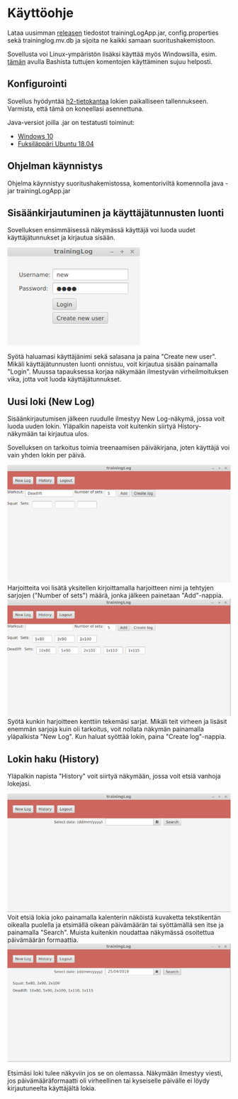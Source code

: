 # Käyttöohje

Lataa uusimman [releasen](https://github.com/ktatu/ohjtekniikka/releases/tag/viikko7) tiedostot trainingLogApp.jar, config.properties sekä traininglog.mv.db ja sijoita ne kaikki samaan suoritushakemistoon.

Sovellusta voi Linux-ympäristön lisäksi käyttää myös Windowsilla, esim. <a href="https://gitforwindows.org/">tämän</a> avulla Bashista tuttujen komentojen käyttäminen sujuu helposti.

## Konfigurointi

Sovellus hyödyntää <a href="https://www.h2database.com/html/main.html">h2-tietokantaa</a> lokien paikalliseen tallennukseen. Varmista, että tämä on koneellasi asennettuna.

Java-versiot joilla .jar on testatusti toiminut: 
- <a href="https://github.com/ktatu/ohjtekniikka/blob/master/dokumentaatio/kuvat/kayttoohje-kuvat/windowsjava.png">Windows 10</a>
- <a href="https://github.com/ktatu/ohjtekniikka/blob/master/dokumentaatio/kuvat/kayttoohje-kuvat/ubuntujava1.png">Fuksiläppäri Ubuntu 18.04</a>

## Ohjelman käynnistys

Ohjelma käynnistyy suoritushakemistossa, komentoriviltä komennolla java -jar trainingLogApp.jar

## Sisäänkirjautuminen ja käyttäjätunnusten luonti

<p>Sovelluksen ensimmäisessä näkymässä käyttäjä voi luoda uudet käyttäjätunnukset ja kirjautua sisään.</p> 
<img src="https://github.com/ktatu/ohjtekniikka/blob/master/dokumentaatio/kuvat/kayttoohje-kuvat/login-n%C3%A4kym%C3%A42.png">
<p>Syötä haluamasi käyttäjänimi sekä salasana ja paina "Create new user". Mikäli käyttäjätunnusten luonti onnistuu, voit kirjautua sisään painamalla "Login". Muussa tapauksessa korjaa näkymään ilmestyvän virheilmoituksen vika, jotta voit luoda käyttäjätunnukset.</p>

## Uusi loki (New Log)
<p>Sisäänkirjautumisen jälkeen ruudulle ilmestyy New Log-näkymä, jossa voit luoda uuden lokin. Yläpalkin napeista voit kuitenkin siirtyä History-näkymään tai kirjautua ulos.</p>
<p>Sovelluksen on tarkoitus toimia treenaamisen päiväkirjana, joten käyttäjä voi vain yhden lokin per päivä.</p>
<img src="https://github.com/ktatu/ohjtekniikka/blob/master/dokumentaatio/kuvat/kayttoohje-kuvat/newlog1.png">
Harjoitteita voi lisätä yksitellen kirjoittamalla harjoitteen nimi ja tehtyjen sarjojen ("Number of sets") määrä, jonka jälkeen painetaan "Add"-nappia.

<img src="https://github.com/ktatu/ohjtekniikka/blob/master/dokumentaatio/kuvat/kayttoohje-kuvat/newlog2.png">
Syötä kunkin harjoitteen kenttiin tekemäsi sarjat. Mikäli teit virheen ja lisäsit enemmän sarjoja kuin oli tarkoitus, voit nollata näkymän painamalla yläpalkista "New Log". Kun haluat syöttää lokin, paina "Create log"-nappia.
                                                                                                                                 
## Lokin haku (History)
<p>Yläpalkin napista "History" voit siirtyä näkymään, jossa voit etsiä vanhoja lokejasi.</p>
<img src="https://github.com/ktatu/ohjtekniikka/blob/master/dokumentaatio/kuvat/kayttoohje-kuvat/history1.png">
Voit etsiä lokia joko painamalla kalenterin näköistä kuvaketta tekstikentän oikealla puolella ja etsimällä oikean päivämäärän tai syöttämällä sen itse ja painamalla "Search". Muista kuitenkin noudattaa näkymässä osoitettua päivämäärän formaattia.
<br>
<img src="https://github.com/ktatu/ohjtekniikka/blob/master/dokumentaatio/kuvat/kayttoohje-kuvat/history2.png">
<p>Etsimäsi loki tulee näkyviin jos se on olemassa. Näkymään ilmestyy viesti, jos päivämääräformaatti oli virheellinen tai kyseiselle päivälle ei löydy kirjautuneelta käyttäjältä lokia.</p>
